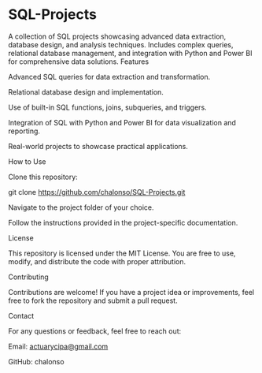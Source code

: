 # SQL-Projects
A collection of SQL projects showcasing advanced data extraction, database design, and analysis techniques. Includes complex queries, relational database management, and integration with Python and Power BI for comprehensive data solutions.
Features

Advanced SQL queries for data extraction and transformation.

Relational database design and implementation.

Use of built-in SQL functions, joins, subqueries, and triggers.

Integration of SQL with Python and Power BI for data visualization and reporting.

Real-world projects to showcase practical applications.


How to Use

Clone this repository:

git clone https://github.com/chalonso/SQL-Projects.git

Navigate to the project folder of your choice.

Follow the instructions provided in the project-specific documentation.

License

This repository is licensed under the MIT License. You are free to use, modify, and distribute the code with proper attribution.

Contributing

Contributions are welcome! If you have a project idea or improvements, feel free to fork the repository and submit a pull request.

Contact

For any questions or feedback, feel free to reach out:

Email: actuarycipa@gmail.com

GitHub: chalonso
